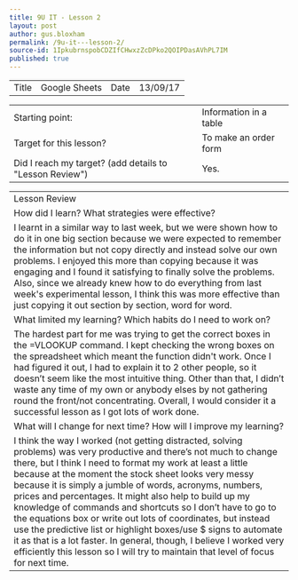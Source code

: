 ```yaml
---
title: 9U IT - Lesson 2
layout: post
author: gus.bloxham
permalink: /9u-it---lesson-2/
source-id: 1IpkubrnspobCDZIfCHwxzZcDPko2QOIPDasAVhPL7IM
published: true
---
```

<table>
  <tr>
    <td>Title</td>
    <td>Google Sheets</td>
    <td>Date</td>
    <td>13/09/17</td>
  </tr>
</table>


<table>
  <tr>
    <td>Starting point:</td>
    <td>Information in a table</td>
  </tr>
  <tr>
    <td>Target for this lesson?</td>
    <td>To make an order form</td>
  </tr>
  <tr>
    <td>Did I reach my target? 
(add details to "Lesson Review")</td>
    <td>Yes.</td>
  </tr>
</table>


<table>
  <tr>
    <td>Lesson Review</td>
  </tr>
  <tr>
    <td>How did I learn? What strategies were effective? </td>
  </tr>
  <tr>
    <td>I learnt in a similar way to last week, but we were shown how to do it in one big section because we were expected to remember the information but not copy directly and instead solve our own problems. I enjoyed this more than copying because it was engaging and I found it satisfying to finally solve the problems. Also, since we already knew how to do everything from last week's experimental lesson, I think this was more effective than just copying it out section by section, word for word.</td>
  </tr>
  <tr>
    <td>What limited my learning? Which habits do I need to work on? </td>
  </tr>
  <tr>
    <td>The hardest part for me was trying to get the correct boxes in the =VLOOKUP command. I kept checking the wrong boxes on the spreadsheet which meant the function didn't work. Once I had figured it out, I had to explain it to 2 other people, so it doesn’t seem like the most intuitive thing. Other than that, I didn’t waste any time of my own or anybody elses by not gathering round the front/not concentrating. Overall, I would consider it a successful lesson as I got lots of work done.</td>
  </tr>
  <tr>
    <td>What will I change for next time? How will I improve my learning?</td>
  </tr>
  <tr>
    <td>I think the way I worked (not getting distracted, solving problems) was very productive and there’s not much to change there, but I think I need to format my work at least a little because at the moment the stock sheet looks very messy because it is simply a jumble of words, acronyms, numbers, prices and percentages. It might also help to build up my knowledge of commands and shortcuts so I don’t have to go to the equations box or write out lots of coordinates, but instead use the predictive list or highlight boxes/use $ signs to automate it as that is a lot faster. In general, though, I believe I worked very efficiently this lesson so I will try to maintain that level of focus for next time.</td>
  </tr>
</table>


